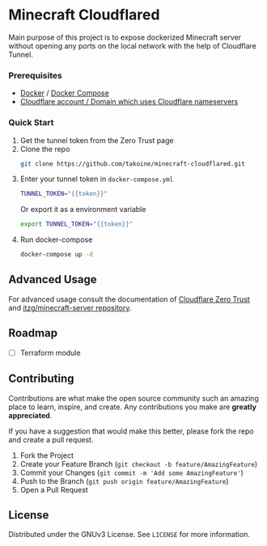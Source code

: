 # Minecraft Cloudflared
Main purpose of this project is to expose dockerized Minecraft server without opening any ports on the local network with the help of Cloudflare Tunnel.
### Prerequisites

- [Docker](https://docs.docker.com/get-docker/) / [Docker Compose](https://github.com/docker/compose#where-to-get-docker-compose)
- [Cloudflare account / Domain which uses Cloudflare nameservers](https://developers.cloudflare.com/dns/zone-setups/full-setup/setup/)

### Quick Start

1. Get the tunnel token from the Zero Trust page
2. Clone the repo
   ```sh
   git clone https://github.com/takoine/minecraft-cloudflared.git
   ```
3. Enter your tunnel token in `docker-compose.yml`
   ```sh
   TUNNEL_TOKEN="{{token}}"
   ```
   Or export it as a environment variable
   ```sh
   export TUNNEL_TOKEN="{{token}}"
   ```
4. Run docker-compose
   ```sh
   docker-compose up -d
   ```



<!-- USAGE EXAMPLES -->
## Advanced Usage
For advanced usage consult the documentation of [Cloudflare Zero Trust](https://developers.cloudflare.com/cloudflare-one/connections/connect-apps/) and [itzg/minecraft-server repository](https://github.com/itzg/docker-minecraft-server).



<!-- ROADMAP -->
## Roadmap

- [ ] Terraform module



<!-- CONTRIBUTING -->
## Contributing

Contributions are what make the open source community such an amazing place to learn, inspire, and create. Any contributions you make are **greatly appreciated**.

If you have a suggestion that would make this better, please fork the repo and create a pull request. 

1. Fork the Project
2. Create your Feature Branch (`git checkout -b feature/AmazingFeature`)
3. Commit your Changes (`git commit -m 'Add some AmazingFeature'`)
4. Push to the Branch (`git push origin feature/AmazingFeature`)
5. Open a Pull Request



<!-- LICENSE -->
## License

Distributed under the GNUv3 License. See `LICENSE` for more information.

